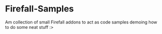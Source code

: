 Firefall-Samples
================

Am collection of small Firefall addons to act as code samples demoing how to do some neat stuff :>
